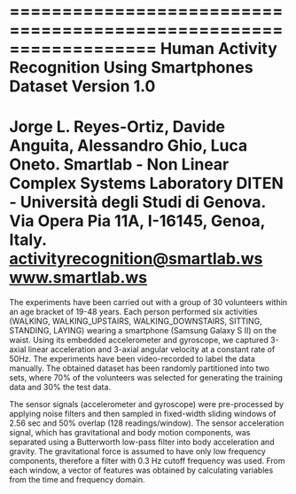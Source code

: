 ==================================================================
Human Activity Recognition Using Smartphones Dataset
Version 1.0
==================================================================
Jorge L. Reyes-Ortiz, Davide Anguita, Alessandro Ghio, Luca Oneto.
Smartlab - Non Linear Complex Systems Laboratory
DITEN - Università degli Studi di Genova.
Via Opera Pia 11A, I-16145, Genoa, Italy.
activityrecognition@smartlab.ws
www.smartlab.ws
==================================================================

The experiments have been carried out with a group of 30 volunteers within an age bracket of 19-48 years. 
Each person performed six activities (WALKING, WALKING_UPSTAIRS, WALKING_DOWNSTAIRS, SITTING, STANDING, LAYING) wearing a 
smartphone (Samsung Galaxy S II) on the waist. Using its embedded accelerometer and gyroscope, we captured 3-axial linear 
acceleration and 3-axial angular velocity at a constant rate of 50Hz. The experiments have been video-recorded to label the
data manually. The obtained dataset has been randomly partitioned into two sets, where 70% of the volunteers was selected for 
generating the training data and 30% the test data. 

The sensor signals (accelerometer and gyroscope) were pre-processed by applying noise filters and then sampled in fixed-width 
sliding windows of 2.56 sec and 50% overlap (128 readings/window). The sensor acceleration signal, which has gravitational and 
body motion components, was separated using a Butterworth low-pass filter into body acceleration and gravity. The gravitational 
force is assumed to have only low frequency components, therefore a filter with 0.3 Hz cutoff frequency was used. From each 
window, a vector of features was obtained by calculating variables from the time and frequency domain. 
